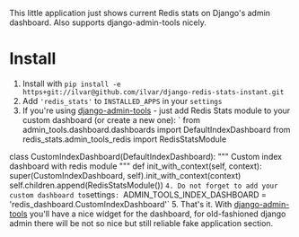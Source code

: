 This little application just shows current Redis stats on Django's admin dashboard. Also supports django-admin-tools nicely.

Install
=======

1. Install with `pip install -e https+git://ilvar@github.com/ilvar/django-redis-stats-instant.git`
2. Add `'redis_stats'` to `INSTALLED_APPS` in your `settings`
3. If you're using [django-admin-tools](https://bitbucket.org/izi/django-admin-tools/wiki/Home) - just add Redis Stats module to your custom dashboard (or create a new one):
`
from admin_tools.dashboard.dashboards import DefaultIndexDashboard
from redis_stats.admin_tools_redis import RedisStatsModule

class CustomIndexDashboard(DefaultIndexDashboard):
 """
 Custom index dashboard with redis module
 """
 def init_with_context(self, context):
  super(CustomIndexDashboard, self).init_with_context(context)
  self.children.append(RedisStatsModule())
`
4. Do not forget to add your custom dashboard to `settings`:
`ADMIN_TOOLS_INDEX_DASHBOARD = 'redis_dashboard.CustomIndexDashboard'`
5. That's it. With
[django-admin-tools](https://bitbucket.org/izi/django-admin-tools/wiki/Home)
you'll have a nice widget for the dashboard, for old-fashioned django
admin there will be not so nice but still reliable fake application section.
